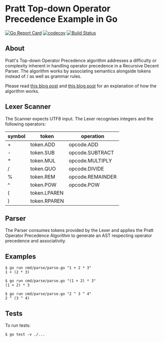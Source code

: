 # Pratt Top-down Operator Precedence Example in Go
[![Go Report Card](https://goreportcard.com/badge/github.com/richardjennings/pratt)](https://goreportcard.com/report/github.com/richardjennings/prattparser) [![codecov](https://codecov.io/gh/richardjennings/prattparser/branch/master/graph/badge.svg)](https://codecov.io/gh/richardjennings/prattparser) [![Build Status](https://travis-ci.org/richardjennings/pratt.svg?branch=master)](https://travis-ci.org/richardjennings/prattparser)


## About

Pratt's Top-down Operator Precedence algorithm addresses a difficulty or complexity inherent in handling operator precedence in a Recursive Decent Parser. The algorithm works by associating semantics alongside tokens instead of / as well as grammar rules.

Please read [this blog post](http://effbot.org/zone/simple-top-down-parsing.htm) and [this blog post](https://dev.to/jrop/pratt-parsing) for an explanation of how the algorithm works.


## Lexer Scanner

The Scanner expects UTF8 input. The Lexer recognises integers and the following operators:

| symbol | token | operation |
|---|---|---|
| + | token.ADD | opcode.ADD |
| - | token.SUB | opcode.SUBTRACT |
| * | token.MUL | opcode.MULTIPLY |
| / | token.QUO | opcode.DIVIDE |
| % | token.REM | opcode.REMAINDER |
| ^ | token.POW | opcode.POW |
| ( | token.LPAREN | |
| ) | token.RPAREN | |


## Parser

The Parser consumes tokens provided by the Lexer and applies the Pratt
Operator Precedence Algorithm to generate an AST respecting operator precedence and associativity.

## Examples
```
$ go run cmd/parse/parse.go "1 + 2 * 3"
1 + (2 * 3)
```
```
$ go run cmd/parse/parse.go "(1 + 2) * 3"
(1 + 2) * 3
```
```
$ go run cmd/parse/parse.go "2 ^ 3 ^ 4"
2 ^ (3 ^ 4)
```

## Tests

To run tests:
```
$ go test -v ./...
```